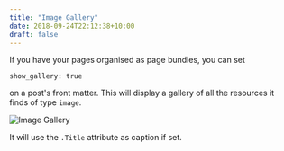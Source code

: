 ```yaml
---
title: "Image Gallery"
date: 2018-09-24T22:12:38+10:00
draft: false
---
```


If you have your pages organised as page bundles, you can set 

```
show_gallery: true
```
on a post's front matter. This will display a gallery of all the resources it finds of type `image`.

![Image Gallery](https://github.com/pointyfar/pointybubl/raw/master/images/screenshot-gallery.png) 

It will use the `.Title` attribute as caption if set.